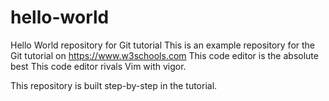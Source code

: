 # hello-world
Hello World repository for Git tutorial
This is an example repository for the Git tutorial on https://www.w3schools.com
This code editor is the absolute best
This code editor rivals Vim with vigor.

This repository is built step-by-step in the tutorial.
